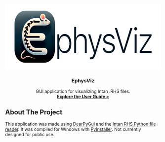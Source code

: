 <!-- PROJECT LOGO -->
<br />
<div align="center">
  <img src="images/github_image.png" alt="Logo" width="589" height="213">

  <h3 align="center">EphysViz</h3>

  <p align="center">
    GUI application for visualizing Intan .RHS files.
    <br />
    <a href="https://github.com/domenick-m/EphysViz/blob/main/UserGuide.md"><strong>Explore the User Guide »</strong></a>
  </p>
</div>




<!-- ABOUT THE PROJECT -->
## About The Project


This application was made using <a href="https://github.com/hoffstadt/DearPyGui/tree/master">DearPyGui</a> and the <a href="https://intantech.com/downloads.html?tabSelect=Software">Intan RHS Python file reader</a>. It was compiled for Windows with [PyInstaller](https://github.com/pyinstaller/pyinstaller). Not currently designed for public use.


